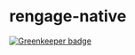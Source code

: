 # rengage-native

[![Greenkeeper badge](https://badges.greenkeeper.io/snghrym/rengage-native.svg)](https://greenkeeper.io/)

